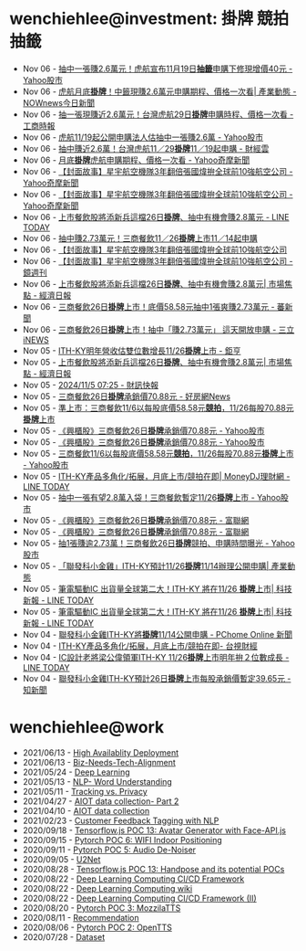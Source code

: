 # wenchiehlee@investment: 掛牌 競拍 抽籤 

<!-- rss start -->
- Nov 06 - [抽中一張賺2.6萬元！虎航宣布11月19日<b>抽籤</b>申購下修現增價40元 - Yahoo股市](https://www.google.com/url?rct=j&sa=t&url=https://tw.stock.yahoo.com/news/%25E6%258A%25BD%25E4%25B8%25AD%25E4%25B8%2580%25E5%25BC%25B5%25E8%25B3%25BA26%25E8%2590%25AC%25E5%2585%2583%25EF%25BC%2581%25E8%2599%258E%25E8%2588%25AA%25E5%25AE%25A3%25E5%25B8%258311%25E6%259C%258819%25E6%2597%25A5%25E6%258A%25BD%25E7%25B1%25A4%25E7%2594%25B3%25E8%25B3%25BC-%25E4%25B8%258B%25E4%25BF%25AE%25E7%258F%25BE%25E5%25A2%259E%25E5%2583%25B940%25E5%2585%2583-100147145.html&ct=ga&cd=CAIyIDAyOWU0YTc5M2ViOGJkZDQ6Y29tLnR3OnpoLVRXOlRX&usg=AOvVaw0Kss44MZx37k03vobQdzYd)
- Nov 06 - [虎航月底<b>掛牌</b>！中籤現賺2.6萬元申購期程、價格一次看| 產業動態 - NOWnews今日新聞](https://www.google.com/url?rct=j&sa=t&url=https://www.nownews.com/news/6574815&ct=ga&cd=CAIyIDAyOWU0YTc5M2ViOGJkZDQ6Y29tLnR3OnpoLVRXOlRX&usg=AOvVaw2UaAg8FsLDEVTPqt0Gs2Ze)
- Nov 06 - [抽一張現賺近2.6萬元！台灣虎航29日<b>掛牌</b>申購時程、價格一次看 - 工商時報](https://www.google.com/url?rct=j&sa=t&url=https://www.ctee.com.tw/news/20241106701888-430201&ct=ga&cd=CAIyIDAyOWU0YTc5M2ViOGJkZDQ6Y29tLnR3OnpoLVRXOlRX&usg=AOvVaw2UIkN0TS2Th8itvqhYA4Kt)
- Nov 06 - [虎航11/19起公開申購法人估抽中一張賺2.6萬 - Yahoo股市](https://www.google.com/url?rct=j&sa=t&url=https://tw.stock.yahoo.com/news/%25E8%2599%258E%25E8%2588%25AA11-19%25E8%25B5%25B7%25E5%2585%25AC%25E9%2596%258B%25E7%2594%25B3%25E8%25B3%25BC-%25E6%25B3%2595%25E4%25BA%25BA%25E4%25BC%25B0%25E6%258A%25BD%25E4%25B8%25AD-%25E5%25BC%25B5%25E8%25B3%25BA2-6%25E8%2590%25AC-102427352.html&ct=ga&cd=CAIyIGMyMDFhNDU4NzAzY2ViODg6Y29tLnR3OnpoLVRXOlRX&usg=AOvVaw2zNbJ8_8Jek7yQ6s4RRa8Q)
- Nov 06 - [抽中賺近2.6萬！台灣虎航11／29<b>掛牌</b>11／19起申購 - 財經雲](https://www.google.com/url?rct=j&sa=t&url=https://finance.ettoday.net/news/2849919&ct=ga&cd=CAIyIGMyMDFhNDU4NzAzY2ViODg6Y29tLnR3OnpoLVRXOlRX&usg=AOvVaw2zayQDQ_HcvnGhank6IRJm)
- Nov 06 - [月底<b>掛牌</b>虎航申購期程、價格一次看 - Yahoo奇摩新聞](https://www.google.com/url?rct=j&sa=t&url=https://tw.news.yahoo.com/%25E6%259C%2588%25E5%25BA%2595%25E6%258E%259B%25E7%2589%258C-%25E8%2599%258E%25E8%2588%25AA%25E7%2594%25B3%25E8%25B3%25BC%25E6%259C%259F%25E7%25A8%258B-%25E5%2583%25B9%25E6%25A0%25BC-%25E6%25AC%25A1%25E7%259C%258B-095953268.html&ct=ga&cd=CAIyIGMyMDFhNDU4NzAzY2ViODg6Y29tLnR3OnpoLVRXOlRX&usg=AOvVaw3AzE8I4nGlRdN2rpdx5EjR)
- Nov 06 - [【封面故事】星宇航空機隊3年翻倍張國煒拚全球前10強航空公司 - Yahoo奇摩新聞](https://www.google.com/url?rct=j&sa=t&url=https://tw.news.yahoo.com/%25E5%25B0%2581%25E9%259D%25A2%25E6%2595%2585%25E4%25BA%258B-%25E6%2598%259F%25E5%25AE%2587%25E8%2588%25AA%25E7%25A9%25BA%25E6%25A9%259F%25E9%259A%258A3%25E5%25B9%25B4%25E7%25BF%25BB%25E5%2580%258D-%25E5%25BC%25B5%25E5%259C%258B%25E7%2585%2592%25E6%258B%259A%25E5%2585%25A8%25E7%2590%2583%25E5%2589%258D10%25E5%25BC%25B7%25E8%2588%25AA%25E7%25A9%25BA%25E5%2585%25AC%25E5%258F%25B8-212859157.html&ct=ga&cd=CAIyIGMyMDFhNDU4NzAzY2ViODg6Y29tLnR3OnpoLVRXOlRX&usg=AOvVaw2SfQU-pyiPwh6tI3GF27AR)
- Nov 06 - [【封面故事】星宇航空機隊3年翻倍張國煒拚全球前10強航空公司 - Yahoo奇摩新聞](https://www.google.com/url?rct=j&sa=t&url=https://tw.news.yahoo.com/%25E5%25B0%2581%25E9%259D%25A2%25E6%2595%2585%25E4%25BA%258B-%25E6%2598%259F%25E5%25AE%2587%25E8%2588%25AA%25E7%25A9%25BA%25E6%25A9%259F%25E9%259A%258A3%25E5%25B9%25B4%25E7%25BF%25BB%25E5%2580%258D-%25E5%25BC%25B5%25E5%259C%258B%25E7%2585%2592%25E6%258B%259A%25E5%2585%25A8%25E7%2590%2583%25E5%2589%258D10%25E5%25BC%25B7%25E8%2588%25AA%25E7%25A9%25BA%25E5%2585%25AC%25E5%258F%25B8-212859157.html&ct=ga&cd=CAIyIDAyOWU0YTc5M2ViOGJkZDQ6Y29tLnR3OnpoLVRXOlRX&usg=AOvVaw2SfQU-pyiPwh6tI3GF27AR)
- Nov 06 - [上市餐飲股將添新兵這檔26日<b>掛牌</b>、抽中有機會賺2.8萬元 - LINE TODAY](https://www.google.com/url?rct=j&sa=t&url=https://today.line.me/tw/v2/article/nX2X9eD&ct=ga&cd=CAIyIGMyMDFhNDU4NzAzY2ViODg6Y29tLnR3OnpoLVRXOlRX&usg=AOvVaw0oZ5y5bbuWwqC5-cUxCA3X)
- Nov 06 - [抽中賺2.73萬元！三商餐飲11／26<b>掛牌</b>上市11／14起申購](https://www.google.com/url?rct=j&sa=t&url=https://finance.ettoday.net/news/2848463&ct=ga&cd=CAIyImQ1NGU5NDllMDMxY2JiY2M6Y29tLnR3OnpoLVRXOlRXOlI&usg=AOvVaw2LhINMm8bxzcxpIxIDoirg)
- Nov 06 - [【封面故事】星宇航空機隊3年翻倍張國煒拚全球前10強航空公司](https://www.google.com/url?rct=j&sa=t&url=https://www.ftnn.com.tw/news/332674&ct=ga&cd=CAIyIGMyMDFhNDU4NzAzY2ViODg6Y29tLnR3OnpoLVRXOlRX&usg=AOvVaw3SCVHdbUk_a5ypeeSS41-3)
- Nov 06 - [【封面故事】星宇航空機隊3年翻倍張國煒拚全球前10強航空公司 - 鏡週刊](https://www.google.com/url?rct=j&sa=t&url=https://www.mirrormedia.mg/story/20241105fin001&ct=ga&cd=CAIyIGMyMDFhNDU4NzAzY2ViODg6Y29tLnR3OnpoLVRXOlRX&usg=AOvVaw1QYcmazN4QS8XBRC8k73x2)
- Nov 06 - [上市餐飲股將添新兵這檔26日<b>掛牌</b>、抽中有機會賺2.8萬元| 市場焦點 - 經濟日報](https://www.google.com/url?rct=j&sa=t&url=https://money.udn.com/money/story/5607/8339386&ct=ga&cd=CAIyImQ1NGU5NDllMDMxY2JiY2M6Y29tLnR3OnpoLVRXOlRXOlI&usg=AOvVaw1arWOV7HXzL-oB_2Maf_Tf)
- Nov 06 - [三商餐飲26日<b>掛牌</b>上市！底價58.58元抽中1張爽賺2.73萬元 - 蕃新聞](https://www.google.com/url?rct=j&sa=t&url=https://n.yam.com/Article/20241105638037&ct=ga&cd=CAIyImQ1NGU5NDllMDMxY2JiY2M6Y29tLnR3OnpoLVRXOlRXOlI&usg=AOvVaw3DVOxzrK3RhupP1dVL-T3H)
- Nov 06 - [三商餐飲26日<b>掛牌</b>上市！抽中「賺2.73萬元」 這天開放申購 - 三立iNEWS](https://www.google.com/url?rct=j&sa=t&url=https://stock.setn.com/news/1558785&ct=ga&cd=CAIyImQ1NGU5NDllMDMxY2JiY2M6Y29tLnR3OnpoLVRXOlRXOlI&usg=AOvVaw1oLq3RRNfHSCfI0kD4i_7f)
- Nov 05 - [ITH-KY明年營收估雙位數增長11/26<b>掛牌</b>上市 - 鉅亨](https://www.google.com/url?rct=j&sa=t&url=https://news.cnyes.com/news/id/5762344&ct=ga&cd=CAIyImQ1NGU5NDllMDMxY2JiY2M6Y29tLnR3OnpoLVRXOlRXOlI&usg=AOvVaw2xT16mBK_8JNcR43T8bdA8)
- Nov 05 - [上市餐飲股將添新兵這檔26日<b>掛牌</b>、抽中有機會賺2.8萬元| 市場焦點 - 經濟日報](https://www.google.com/url?rct=j&sa=t&url=https://money.udn.com/money/story/5607/8339386&ct=ga&cd=CAIyIGMyMDFhNDU4NzAzY2ViODg6Y29tLnR3OnpoLVRXOlRX&usg=AOvVaw1arWOV7HXzL-oB_2Maf_Tf)
- Nov 05 - [2024/11/5 07:25 - 財訊快報](https://www.google.com/url?rct=j&sa=t&url=http://www.investor.com.tw/Mobile/content.asp%3FarticleNo%3D14202411050005&ct=ga&cd=CAIyIDAyOWU0YTc5M2ViOGJkZDQ6Y29tLnR3OnpoLVRXOlRX&usg=AOvVaw2Co3wj3pne0y0U5hYmYGkE)
- Nov 05 - [三商餐飲26日<b>掛牌</b>承銷價70.88元 - 好房網News](https://www.google.com/url?rct=j&sa=t&url=https://news.housefun.com.tw/news/article/162869443470.html&ct=ga&cd=CAIyImQ1NGU5NDllMDMxY2JiY2M6Y29tLnR3OnpoLVRXOlRXOlI&usg=AOvVaw02IR0xm-vhOrG0KI2r9k4N)
- Nov 05 - [準上市：三商餐飲11/6以每股底價58.58元<b>競拍</b>，11/26每股70.88元<b>掛牌</b>上市](https://www.google.com/url?rct=j&sa=t&url=https://fnc.ebc.net.tw/fncnews/else/179081&ct=ga&cd=CAIyIGMyMDFhNDU4NzAzY2ViODg6Y29tLnR3OnpoLVRXOlRX&usg=AOvVaw0BYGscrcZZXnZDVu068mxf)
- Nov 05 - [《興櫃股》三商餐飲26日<b>掛牌</b>承銷價70.88元 - Yahoo股市](https://www.google.com/url?rct=j&sa=t&url=https://tw.stock.yahoo.com/news/%25E8%2588%2588%25E6%25AB%2583%25E8%2582%25A1-%25E4%25B8%2589%25E5%2595%2586%25E9%25A4%2590%25E9%25A3%25B226%25E6%2597%25A5%25E6%258E%259B%25E7%2589%258C-%25E6%2589%25BF%25E9%258A%25B7%25E5%2583%25B970-88%25E5%2585%2583-000958754.html&ct=ga&cd=CAIyIGMyMDFhNDU4NzAzY2ViODg6Y29tLnR3OnpoLVRXOlRX&usg=AOvVaw34iRStVo8TjtF7XFKO_nh-)
- Nov 05 - [《興櫃股》三商餐飲26日<b>掛牌</b>承銷價70.88元 - Yahoo股市](https://www.google.com/url?rct=j&sa=t&url=https://tw.stock.yahoo.com/news/%25E8%2588%2588%25E6%25AB%2583%25E8%2582%25A1-%25E4%25B8%2589%25E5%2595%2586%25E9%25A4%2590%25E9%25A3%25B226%25E6%2597%25A5%25E6%258E%259B%25E7%2589%258C-%25E6%2589%25BF%25E9%258A%25B7%25E5%2583%25B970-88%25E5%2585%2583-000958754.html&ct=ga&cd=CAIyImQ1NGU5NDllMDMxY2JiY2M6Y29tLnR3OnpoLVRXOlRXOlI&usg=AOvVaw34iRStVo8TjtF7XFKO_nh-)
- Nov 05 - [三商餐飲11/6以每股底價58.58元<b>競拍</b>，11/26每股70.88元<b>掛牌</b>上市 - Yahoo股市](https://www.google.com/url?rct=j&sa=t&url=https://tw.stock.yahoo.com/news/%25E4%25B8%2589%25E5%2595%2586%25E9%25A4%2590%25E9%25A3%25B211-6%25E4%25BB%25A5%25E6%25AF%258F%25E8%2582%25A1%25E5%25BA%2595%25E5%2583%25B958-58%25E5%2585%2583%25E7%25AB%25B6%25E6%258B%258D-11-26%25E6%25AF%258F%25E8%2582%25A170-232543182.html&ct=ga&cd=CAIyIGMyMDFhNDU4NzAzY2ViODg6Y29tLnR3OnpoLVRXOlRX&usg=AOvVaw09prPse3mVEmoZjhd514kv)
- Nov 05 - [ITH-KY產品多角化/拓展，月底上市/競拍在即| MoneyDJ理財網 - LINE TODAY](https://www.google.com/url?rct=j&sa=t&url=https://today.line.me/tw/v2/article/WBQawYv&ct=ga&cd=CAIyImQ1NGU5NDllMDMxY2JiY2M6Y29tLnR3OnpoLVRXOlRXOlI&usg=AOvVaw2M3eZRTu7J5A6TWMQzvT0U)
- Nov 05 - [抽中一張有望2.8萬入袋！三商餐飲暫定11/26<b>掛牌</b>上市 - Yahoo股市](https://www.google.com/url?rct=j&sa=t&url=https://tw.stock.yahoo.com/news/%25E6%258A%25BD%25E4%25B8%25AD%25E4%25B8%2580%25E5%25BC%25B5%25E6%259C%2589%25E6%259C%259B28%25E8%2590%25AC%25E5%2585%25A5%25E8%25A2%258B%25EF%25BC%2581%25E4%25B8%2589%25E5%2595%2586%25E9%25A4%2590%25E9%25A3%25B2%25E6%259A%25AB%25E5%25AE%259A1126%25E6%258E%259B%25E7%2589%258C%25E4%25B8%258A%25E5%25B8%2582-040904870.html&ct=ga&cd=CAIyIGMyMDFhNDU4NzAzY2ViODg6Y29tLnR3OnpoLVRXOlRX&usg=AOvVaw3K7dd_Y8G-o2eD7kiPsasb)
- Nov 05 - [《興櫃股》三商餐飲26日<b>掛牌</b>承銷價70.88元 - 富聯網](https://www.google.com/url?rct=j&sa=t&url=https://ww2.money-link.com.tw/realtimenews/NewsContent.aspx%3FSN%3D5643255001%26PU%3D1002&ct=ga&cd=CAIyIGMyMDFhNDU4NzAzY2ViODg6Y29tLnR3OnpoLVRXOlRX&usg=AOvVaw1ONv6mqaAbtOh-i0qWY4nH)
- Nov 05 - [《興櫃股》三商餐飲26日<b>掛牌</b>承銷價70.88元 - 富聯網](https://www.google.com/url?rct=j&sa=t&url=https://ww2.money-link.com.tw/realtimenews/NewsContent.aspx%3FSN%3D5643255001%26PU%3D1002&ct=ga&cd=CAIyIDAyOWU0YTc5M2ViOGJkZDQ6Y29tLnR3OnpoLVRXOlRX&usg=AOvVaw1ONv6mqaAbtOh-i0qWY4nH)
- Nov 05 - [抽1張賺逾2.73萬！三商餐飲26日<b>掛牌</b>競拍、申購時間曝光 - Yahoo股市](https://www.google.com/url?rct=j&sa=t&url=https://tw.stock.yahoo.com/news/%25E6%258A%25BD1%25E5%25BC%25B5%25E8%25B3%25BA%25E9%2580%25BE2-73%25E8%2590%25AC-%25E4%25B8%2589%25E5%2595%2586%25E9%25A4%2590%25E9%25A3%25B226%25E6%2597%25A5%25E6%258E%259B%25E7%2589%258C-%25E7%25AB%25B6%25E6%258B%258D-%25E7%2594%25B3%25E8%25B3%25BC%25E6%2599%2582%25E9%2596%2593%25E6%259B%259D%25E5%2585%2589-094138873.html&ct=ga&cd=CAIyImQ1NGU5NDllMDMxY2JiY2M6Y29tLnR3OnpoLVRXOlRXOlI&usg=AOvVaw1LmCdO0SNVBgZ-zBwlukiy)
- Nov 05 - [「聯發科小金雞」ITH-KY預計11/26<b>掛牌</b>11/14辦理公開申購| 產業動態](https://www.google.com/url?rct=j&sa=t&url=https://www.nownews.com/news/6572397&ct=ga&cd=CAIyImQ1NGU5NDllMDMxY2JiY2M6Y29tLnR3OnpoLVRXOlRXOlI&usg=AOvVaw1nRHLfvs3hEY-Qt9_aMn9P)
- Nov 05 - [筆電驅動IC 出貨量全球第二大！ITH-KY 將在11/26 <b>掛牌</b>上市| 科技新報 - LINE TODAY](https://www.google.com/url?rct=j&sa=t&url=https://today.line.me/tw/v2/article/yzNl28v&ct=ga&cd=CAIyIGMyMDFhNDU4NzAzY2ViODg6Y29tLnR3OnpoLVRXOlRX&usg=AOvVaw2nUFAzVdQIIlGwHzV67xaO)
- Nov 05 - [筆電驅動IC 出貨量全球第二大！ITH-KY 將在11/26 <b>掛牌</b>上市| 科技新報 - LINE TODAY](https://www.google.com/url?rct=j&sa=t&url=https://today.line.me/tw/v2/article/yzNl28v&ct=ga&cd=CAIyIDAyOWU0YTc5M2ViOGJkZDQ6Y29tLnR3OnpoLVRXOlRX&usg=AOvVaw2nUFAzVdQIIlGwHzV67xaO)
- Nov 04 - [聯發科小金雞ITH-KY將<b>掛牌</b>11/14公開申購 - PChome Online 新聞](https://www.google.com/url?rct=j&sa=t&url=https://news.pchome.com.tw/finance/nownews/20241104/index-73071048901448207003.html&ct=ga&cd=CAIyImQ1NGU5NDllMDMxY2JiY2M6Y29tLnR3OnpoLVRXOlRXOlI&usg=AOvVaw01sreFXVOHHV9_umWHiPzN)
- Nov 04 - [ITH-KY產品多角化/拓展，月底上市/競拍在即- 台視財經](https://www.google.com/url?rct=j&sa=t&url=https://www.ttv.com.tw/finance/view/%3Fi%3D112024041453CC106E72E87F4A0F88EA5B17D3EC148F0C0D%26from%3D587&ct=ga&cd=CAIyImQ1NGU5NDllMDMxY2JiY2M6Y29tLnR3OnpoLVRXOlRXOlI&usg=AOvVaw0kWGidn_qs4ggVHrNizJWh)
- Nov 04 - [IC設計老將梁公偉領軍ITH-KY 11/26<b>掛牌</b>上市明年拚２位數成長 - LINE TODAY](https://www.google.com/url?rct=j&sa=t&url=https://today.line.me/tw/v2/article/wJw01LG&ct=ga&cd=CAIyImQ1NGU5NDllMDMxY2JiY2M6Y29tLnR3OnpoLVRXOlRXOlI&usg=AOvVaw3jBRQMlM6vt7Eq9-ZTcU7O)
- Nov 04 - [聯發科小金雞ITH-KY預計26日<b>掛牌</b>上市每股承銷價暫定39.65元 - 知新聞](https://www.google.com/url?rct=j&sa=t&url=https://knews.com.tw/news/3661B9226D170A4C0C05FBB21B5E4BEC&ct=ga&cd=CAIyImQ1NGU5NDllMDMxY2JiY2M6Y29tLnR3OnpoLVRXOlRXOlI&usg=AOvVaw2hcTQv966U7hb3puCbzIuv)
<!-- rss end -->

# wenchiehlee@work
<!-- _feed1_ start -->
- 2021/06/13 - [High Availablity Deployment](https://wenchiehlee.github.io/mkdocs/blog/2021/06/high-availablity-deployment/)
- 2021/06/13 - [Biz-Needs-Tech-Alignment](https://wenchiehlee.github.io/mkdocs/blog/2021/06/biz-needs-tech-alignment/)
- 2021/05/24 - [Deep Learning](https://wenchiehlee.github.io/mkdocs/blog/2021/05/deep-learning/)
- 2021/05/13 - [NLP- Word Understanding](https://wenchiehlee.github.io/mkdocs/blog/2021/05/nlp--word-understanding/)
- 2021/05/11 - [Tracking vs. Privacy](https://wenchiehlee.github.io/mkdocs/blog/2021/05/tracking-vs-privacy/)
- 2021/04/27 - [AIOT data collection- Part 2](https://wenchiehlee.github.io/mkdocs/blog/2021/04/aiot-data-collection--part-2/)
- 2021/04/10 - [AIOT data collection](https://wenchiehlee.github.io/mkdocs/blog/2021/04/aiot-data-collection/)
- 2021/02/23 - [Customer Feedback Tagging with NLP](https://wenchiehlee.github.io/mkdocs/blog/2021/02/customer-feedback-tagging-with-nlp/)
- 2020/09/18 - [Tensorflow.js POC 13: Avatar Generator with Face-API.js](https://wenchiehlee.github.io/mkdocs/blog/2020/09/tensorflowjs-poc-13-avatar-generator-with-face-apijs/)
- 2020/09/15 - [Pytorch POC 6: WIFI Indoor Positioning](https://wenchiehlee.github.io/mkdocs/blog/2020/09/pytorch-poc-6-wifi-indoor-positioning/)
- 2020/09/11 - [Pytorch POC 5: Audio De-Noiser](https://wenchiehlee.github.io/mkdocs/blog/2020/09/pytorch-poc-5-audio-de-noiser/)
- 2020/09/05 - [U2Net](https://wenchiehlee.github.io/mkdocs/blog/2020/09/u2net/)
- 2020/08/28 - [Tensorflow.js POC 13: Handpose and its potential POCs](https://wenchiehlee.github.io/mkdocs/blog/2020/08/tensorflowjs-poc-13-handpose-and-its-potential-pocs/)
- 2020/08/22 - [Deep Learning Computing CI/CD Framework](https://wenchiehlee.github.io/mkdocs/blog/2020/08/deep-learning-computing-cicd-framework/)
- 2020/08/22 - [Deep Learning Computing wiki](https://wenchiehlee.github.io/mkdocs/blog/2020/08/deep-learning-computing-wiki/)
- 2020/08/22 - [Deep Learning Computing CI/CD Framework (II)](https://wenchiehlee.github.io/mkdocs/blog/2020/08/deep-learning-computing-cicd-framework-ii/)
- 2020/08/20 - [Pytorch POC 3: MozzilaTTS](https://wenchiehlee.github.io/mkdocs/blog/2020/08/pytorch-poc-3-mozzilatts/)
- 2020/08/11 - [Recommendation](https://wenchiehlee.github.io/mkdocs/blog/2020/08/recommendation/)
- 2020/08/06 - [Pytorch POC 2: OpenTTS](https://wenchiehlee.github.io/mkdocs/blog/2020/08/pytorch-poc-2-opentts/)
- 2020/07/28 - [Dataset](https://wenchiehlee.github.io/mkdocs/blog/2020/07/dataset/)
<!-- _feed1_ end -->
